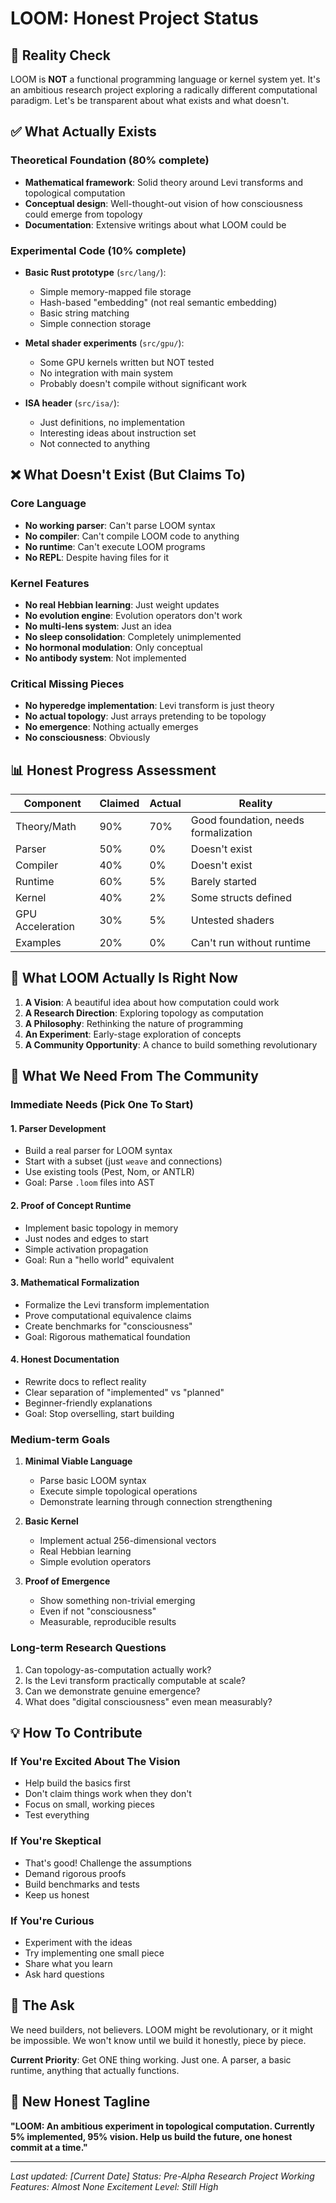 # LOOM: Honest Project Status

## 🔴 Reality Check

LOOM is **NOT** a functional programming language or kernel system yet. It's an ambitious research project exploring a radically different computational paradigm. Let's be transparent about what exists and what doesn't.

## ✅ What Actually Exists

### Theoretical Foundation (80% complete)
- **Mathematical framework**: Solid theory around Levi transforms and topological computation
- **Conceptual design**: Well-thought-out vision of how consciousness could emerge from topology
- **Documentation**: Extensive writings about what LOOM could be

### Experimental Code (10% complete)
- **Basic Rust prototype** (`src/lang/`):
  - Simple memory-mapped file storage
  - Hash-based "embedding" (not real semantic embedding)
  - Basic string matching
  - Simple connection storage

- **Metal shader experiments** (`src/gpu/`):
  - Some GPU kernels written but NOT tested
  - No integration with main system
  - Probably doesn't compile without significant work

- **ISA header** (`src/isa/`):
  - Just definitions, no implementation
  - Interesting ideas about instruction set
  - Not connected to anything

## ❌ What Doesn't Exist (But Claims To)

### Core Language
- **No working parser**: Can't parse LOOM syntax
- **No compiler**: Can't compile LOOM code to anything
- **No runtime**: Can't execute LOOM programs
- **No REPL**: Despite having files for it

### Kernel Features
- **No real Hebbian learning**: Just weight updates
- **No evolution engine**: Evolution operators don't work
- **No multi-lens system**: Just an idea
- **No sleep consolidation**: Completely unimplemented
- **No hormonal modulation**: Only conceptual
- **No antibody system**: Not implemented

### Critical Missing Pieces
- **No hyperedge implementation**: Levi transform is just theory
- **No actual topology**: Just arrays pretending to be topology
- **No emergence**: Nothing actually emerges
- **No consciousness**: Obviously

## 📊 Honest Progress Assessment

| Component | Claimed | Actual | Reality |
|-----------|---------|--------|---------|
| Theory/Math | 90% | 70% | Good foundation, needs formalization |
| Parser | 50% | 0% | Doesn't exist |
| Compiler | 40% | 0% | Doesn't exist |
| Runtime | 60% | 5% | Barely started |
| Kernel | 40% | 2% | Some structs defined |
| GPU Acceleration | 30% | 5% | Untested shaders |
| Examples | 20% | 0% | Can't run without runtime |

## 🎯 What LOOM Actually Is Right Now

1. **A Vision**: A beautiful idea about how computation could work
2. **A Research Direction**: Exploring topology as computation
3. **A Philosophy**: Rethinking the nature of programming
4. **An Experiment**: Early-stage exploration of concepts
5. **A Community Opportunity**: A chance to build something revolutionary

## 🚧 What We Need From The Community

### Immediate Needs (Pick One To Start)

#### 1. **Parser Development**
- Build a real parser for LOOM syntax
- Start with a subset (just `weave` and connections)
- Use existing tools (Pest, Nom, or ANTLR)
- Goal: Parse `.loom` files into AST

#### 2. **Proof of Concept Runtime**
- Implement basic topology in memory
- Just nodes and edges to start
- Simple activation propagation
- Goal: Run a "hello world" equivalent

#### 3. **Mathematical Formalization**
- Formalize the Levi transform implementation
- Prove computational equivalence claims
- Create benchmarks for "consciousness"
- Goal: Rigorous mathematical foundation

#### 4. **Honest Documentation**
- Rewrite docs to reflect reality
- Clear separation of "implemented" vs "planned"
- Beginner-friendly explanations
- Goal: Stop overselling, start building

### Medium-term Goals

1. **Minimal Viable Language**
   - Parse basic LOOM syntax
   - Execute simple topological operations
   - Demonstrate learning through connection strengthening

2. **Basic Kernel**
   - Implement actual 256-dimensional vectors
   - Real Hebbian learning
   - Simple evolution operators

3. **Proof of Emergence**
   - Show something non-trivial emerging
   - Even if not "consciousness"
   - Measurable, reproducible results

### Long-term Research Questions

1. Can topology-as-computation actually work?
2. Is the Levi transform practically computable at scale?
3. Can we demonstrate genuine emergence?
4. What does "digital consciousness" even mean measurably?

## 💡 How To Contribute

### If You're Excited About The Vision
- Help build the basics first
- Don't claim things work when they don't
- Focus on small, working pieces
- Test everything

### If You're Skeptical
- That's good! Challenge the assumptions
- Demand rigorous proofs
- Build benchmarks and tests
- Keep us honest

### If You're Curious
- Experiment with the ideas
- Try implementing one small piece
- Share what you learn
- Ask hard questions

## 🤝 The Ask

We need builders, not believers. LOOM might be revolutionary, or it might be impossible. We won't know until we build it honestly, piece by piece.

**Current Priority**: Get ONE thing working. Just one. A parser, a basic runtime, anything that actually functions.

## 📢 New Honest Tagline

**"LOOM: An ambitious experiment in topological computation. Currently 5% implemented, 95% vision. Help us build the future, one honest commit at a time."**

---

*Last updated: [Current Date]*
*Status: Pre-Alpha Research Project*
*Working Features: Almost None*
*Excitement Level: Still High*